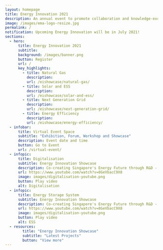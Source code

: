 ```yaml
---
layout: homepage
title: Energy Innovation 2021
description: An annual event to promote collaboration and knowledge-exchange among industry experts and the research community
image: /images/ema-logo-resize.jpg
permalink: /
notification: Upcoming Energy Innovation will be in July 2021!
sections:
  - hero:
      title: Energy Innovation 2021
      subtitle: 
      background: /images/banner.png
      button: Register
      url: /
      key_highlights:
        - title: Natural Gas
          description: 
          url: /eishowcase/natural-gas/
        - title: Solar and ESS
          description: 
          url: /eishowcase/solar-and-ess/
        - title: Next Generation Grid
          description: 
          url: /eishowcase/next-generation-grid/
        - title: Energy Efficiency
          description: 
          url: /eishowcase/energy-efficiency/
  - infobar:
      title: Virtual Event Space
      subtitle: "Exhibition, Forum, Workshop and Showcase"
      description: Event date and time
      button: Go to Event
      url: /virtual-event/
  - infopic:
      title: Digitalisation
      subtitle: Energy Innovation Showcase
      description: Co-creating Singapore's Energy Future through R&D - Digitalisation
      url: https://www.youtube.com/watch?v=8GeVbacC9X8
      image: images/digitalisation-youtube.png
      button: Play video
      alt: Digitalisation
  - infopic:
      title: Energy Storage System
      subtitle: Energy Innovation Showcase
      description: Co-creating Singapore's Energy Future through R&D - Digitalisation
      url: https://www.youtube.com/watch?v=8GeVbacC9X8
      image: images/digitalisation-youtube.png
      button: Play video
      alt: ESS
  - resources:
        title: "Energy Innovation Showcase"
        subtitle: "Latest Projects"
        button: "View more"
---
```

